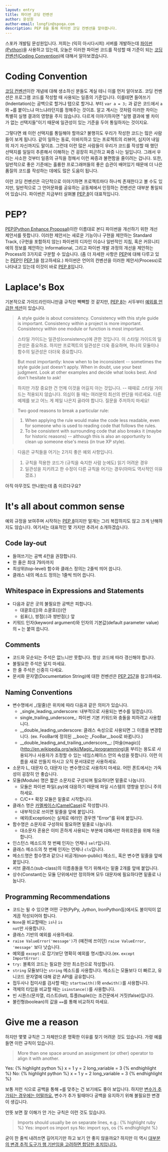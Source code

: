 ```yaml
---
layout: entry
title: 파이썬 코딩 컨벤션
author: 문성원
author-email: longfin@spoqa.com
description: PEP 8을 통해 파이썬 코딩 컨벤션을 알아봅니다.
---
```


스포카 개발팀 문성원입니다. 저희는 (익히 아시다시피) 서버를 개발하는데 [파이썬(Python)][Python]을 사용하고 있는데, 오늘은 이러한 파이썬 코드를 작성할 때 기준이 되는 [코딩 컨벤션(Coding Convention)][Coding Convention]에 대해서 알아보겠습니다.

# Coding Convention

[코딩 컨벤션][Coding Convention]이란 개념에 대해 생소하신 분들도 계실 테니 이를 먼저 알아보죠. 코딩 컨벤션은 프로그램 코드를 작성할 때 사용되는 일종의 기준입니다. 이를테면 들여쓰기(Indentation)는 공백으로 할거냐 탭으로 할거냐. 부터 <code>var a = 3;</code> 과 같은 코드에서 <code>a</code>와 <code>=</code>를 붙이느냐 마느냐라던지를 정해주는 것이죠. 알고 계시는 것처럼 이러한 차이는 특별히 실행 결과의 영향을 주지 않습니다. 다르게 이야기하자면 "실행 결과에 별 차이가 없는 선택지들"이기 때문에 일관성이 있는 기준을 두어 통일하자는 것이지요.

그렇다면 왜 이런 선택지를 통일해야 할까요? 불행히도 우리가 작성한 코드는 많은 사람들이 보게 됩니다. 같이 일하는 동료, 이바지하고 있는 프로젝트의 리뷰어, 심지어 내일의 자기 자신까지도 말이죠. 그런데 이런 많은 사람들이 우리가 코드를 작성할 때 했던 선택지를 일일이 추론해서 이해하는 건 굉장히 피곤하고 짜증 나는 일입니다. 그래서 우리는 사소한 것부터 일종의 규칙을 정해서 이런 짜증과 불편함을 줄이려는 겁니다. 또한, 일반적으로 좋은 기준에는 훌륭한 프로그래머들의 좋은 습관이 배어있기 때문에 더 나은 품질의 코드를 작성하는 데에도 많은 도움이 됩니다. 

이런 코딩 컨벤션은 극단적으로 이야기하면 프로젝트마다 하나씩 존재한다고 볼 수도 있지만, 일반적으로 그 언어문화를 공유하는 공동체에서 인정하는 컨벤션은 대부분 통일되어 있습니다. 파이썬은 지금부터 살펴볼 [PEP 8]이 대표적입니다.

# PEP?

[PEP(Python Enhance Proposal)][PEP]이란 이름대로 본디 파이썬을 개선하기 위한 개선 제안서를 뜻합니다. 이러한 제안서는 새로운 기능이나 구현을 제안하는 Standard Track, (구현을 포함하지 않는) 파이썬의 디자인 이슈나 일반적인 지침, 혹은 커뮤니티에의 정보를 제안하는 Informational, 그리고 파이썬 개발 과정의 개선을 제안하는 Process의 3가지로 구분할 수 있습니다. (좀 더 자세한 사항은 [PEP]에 대해 다루고 있는 [PEP]인 [PEP 1](http://www.python.org/dev/peps/pep-0001)을 참고하세요.) 파이썬은 언어의 컨벤션을 이러한 제안서(Process)로 나타내고 있는데 이것이 바로 [PEP 8]입니다.

# Laplace's Box

기본적으로 가이드라인이니만큼 규칙만 빽빽할 것 같지만, [PEP 8]는 서두부터 [예외를 언급한 섹션](http://www.python.org/dev/peps/pep-0008/#a-foolish-consistency-is-the-hobgoblin-of-little-minds)이 있습니다.

> A style guide is about consistency. Consistency with this style guide is important. Consistency within a project is more important. Consistency within one module or function is most important.

> 스타일 가이드는 일관성(consistency)에 관한 것입니다. 이 스타일 가이드의 일관성은 중요하죠. 하지만 프로젝트의 일관성은 더욱 중요하며, 하나의 모듈이나 함수의 일관성은 더더욱 중요합니다.

> But most importantly: know when to be inconsistent -- sometimes the style guide just doesn't apply. When in doubt, use your best judgment. Look at other examples and decide what looks best. And don't hesitate to ask!

> 하지만 가장 중요한 건 언제 이것을 어길지 아는 것입니다. -- 때때로 스타일 가이드는 적용되지 않습니다. 의심이 들 때는 여러분의 최선의 판단을 따르세요. 다른 예제를 보고 어느 게 제일 나은지 골라야 합니다. 질문을 주저하지 마세요!


> Two good reasons to break a particular rule:

> 1. When applying the rule would make the code less readable, even for someone who is used to reading code that follows the rules.
> 2. To be consistent with surrounding code that also breaks it (maybe for historic reasons) -- although this is also an opportunity to clean up someone else's mess (in true XP style).

> 다음은 규칙들을 어기는 2가지 좋은 예외 사항입니다.

> 1. 규칙을 적용한 코드가 (규칙을 숙지한 사람 눈에도) 읽기 어려운 경우
> 2. 일관성을 지키려고 한 수정이 다른 규칙을 어기는 경우(아마도 역사적인 이유겠죠.) 

아직 아무것도 안나왔는데 좀 이르다구요?

# It's all about common sense

예외 규정을 보여주며 시작하는 [PEP 8]이지만 얼개는 그리 복잡하지도 않고 크게 난해하지도 않습니다. 여기서는 대표적인 몇 가지만 추려서 소개하겠습니다.

## Code lay-out

- 들여쓰기는 공백 4칸을 권장합니다.
- 한 줄은 최대 79자까지
- 최상위(top-level) 함수와 클래스 정의는 2줄씩 띄어 씁니다.
- 클래스 내의 메소드 정의는 1줄씩 띄어 씁니다.

## Whitespace in Expressions and Statements

- 다음과 같은 곳의 불필요한 공백은 피합니다.
    - 대괄호([])와 소괄호(())안
    - 쉼표(,), 쌍점(:)과 쌍반점(;) 앞
- 키워드 인자(keyword argument)와 인자의 기본값(default parameter value)의 <code>=</code> 는 붙여 씁니다.
 
## Comments

- 코드와 모순되는 주석은 없느니만 못합니다. 항상 코드에 따라 갱신해야 합니다.
- 불필요한 주석은 달지 마세요.
- 한 줄 주석은 신중히 다세요.
- 문서화 문자열(Documentation String)에 대한 컨벤션은 [PEP 257](http://www.python.org/dev/peps/pep-0257/)을 참고하세요.

## Naming Conventions

- 변수명에서 \_(밑줄)은 위치에 따라 다음과 같은 의미가 있습니다.
    - \_single\_leading\_underscore: 내부적으로 사용되는 변수를 일컫습니다.
    - single\_trailing\_underscore\_: 파이썬 기본 키워드와 충돌을 피하려고 사용합니다.
    - \_\_double\_leading\_underscore: 클래스 속성으로 사용되면 그 이름을 변경합니다. (ex. FooBar에 정의된 \_\_boo는 \_FooBar\_\_boo로 바뀝니다.)
    - \_\_double\_leading\_and_trailing\_underscore\_\_: [마술(magic)](http://en.wikipedia.org/wiki/Magic_(programming)을 부리는 용도로 사용되거나 사용자가 조정할 수 있는 네임스페이스 안의 속성을 뜻합니다. 이런 이름을 새로 만들지 마시고 오직 문서대로만 사용하세요.
- 소문자 L, 대문자 O, 대문자 I는 변수명으로 사용하지 마세요. 어떤 폰트에서는 가독성이 굉장히 안 좋습니다.
- 모듈(Module) 명은 짧은 소문자로 구성되며 필요하다면 밑줄로 나눕니다.
    - 모듈은 파이썬 파일(.py)에 대응하기 때문에 파일 시스템의 영향을 받으니 주의하세요.
    - C/C++ 확장 모듈은 밑줄로 시작합니다.
- 클래스 명은 [카멜케이스(CamelCase)](http://en.wikipedia.org/wiki/CamelCase)로 작성합니다. 
    - 내부적으로 쓰이면 밑줄을 앞에 붙입니다.
    - 예외(Exception)는 실제로 에러인 경우엔 "Error"를 뒤에 붙입니다.
- 함수명은 소문자로 구성하되 필요하면 밑줄로 나눕니다. 
    - 대소문자 혼용은 이미 흔하게 사용되는 부분에 대해서만 하위호환을 위해 허용합니다.
- 인스턴스 메소드의 첫 번째 인자는 언제나 <code>self</code>입니다.
- 클래스 메소드의 첫 번째 인자는 언제나 <code>cls</code>입니다.
- 메소드명은 함수명과 같으나 비공개(non-public) 메소드, 혹은 변수면 밑줄을 앞에 붙입니다.
- 서브 클래스(sub-class)의 이름충돌을 막기 위해서는 밑줄 2개를 앞에 붙입니다.
- 상수(Constant)는 모듈 단위에서만 정의하며 모두 대문자에 필요하다면 밑줄로 나눕니다.

## Programming Recommendations

- 코드는 될 수 있으면 어떤 구현(PyPy, Jython, IronPython등)에서도 불이익이 없게끔 작성되어야 합니다.
- <code>None</code>을 비교할때는 <code>is</code>나 <code>is not</code>만 사용합니다.
- 클래스 기반의 예외를 사용하세요.
- <code>raise ValueError('message')</code>가 (예전에 쓰이던) <code>raise ValueError, 'message'</code> 보다 낫습니다. 
- 예외를 <code>except:</code>로 잡기보단 명확히 예외를 명시합니다.(ex. <code>except ImportError:</code>
- <code>try:</code> 블록의 코드는 필요한 것만 최소한으로 작성합니다.
- <code>string</code> 모듈보다는 <code>string</code> 메소드를 사용합니다. 메소드는 모듈보다 더 빠르고, 유니코드 문자열에 대해 같은 API를 공유합니다.
- 접두사나 접미사를 검사할 때는 <code>startswith()</code>와 <code>endwith()</code>를 사용합니다.
- 객체의 타입을 비교할 때는 <code>isinstance()</code>를 사용합니다.
- 빈 시퀀스(문자열, 리스트(list), 튜플(tuple))는 조건문에서 거짓(false)입니다.
- 불린형(boolean)의 값을 <code>==</code>를 통해 비교하지 마세요.

# Give me a reason

하지만 몇몇 규칙은 그 자체만으론 명확한 이유를 찾기 어려운 것도 있습니다. 가령 예를 들면 이런 규칙이 있습니다.

> More than one space around an assignment (or other) operator to align it with another.

Yes:
<quote>
{% highlight python %}
x = 1
y = 2
long_variable = 3
{% endhighlight %}
</quote>
No:
{% highlight python %}
x             = 1
y             = 2
long_variable = 3
{% endhighlight %}

보통 저런 식으로 공백을 통해 <code>=</code>를 맞추는 건 보기에도 좋아 보입니다. 하지만 [변수가 추가되는 경우에는 어떨까요.](http://blog.dahlia.kr/post/18035893350) 변수가 추가 될때마다 공백을 유지하기 위해 불필요한 변경이 생깁니다.

언뜻 보면 잘 이해가 안 가는 규칙은 이런 것도 있습니다.

> Imports should usually be on separate lines, e.g.:
{% highlight ruby %}
Yes: import os
     import sys
No:  import sys, os
{% endhighlight %}

굳이 한 줄씩 내려쓰면 길어지기만 하고 보기 안 좋지 않을까요? 하지만 이 역시 [대부분의 변경 추적 도구가 행 기반임을 고려하면 합당한 조치입니다.](http://stackoverflow.com/questions/9125169/why-pep8-states-imports-should-usually-be-on-separate-lines)

  [Python]: http://www.python.org/
  [PEP]: http://www.python.org/dev/peps/
  [PEP 8]: http://www.python.org/dev/peps/pep-0008/
  [Coding Convention]: http://en.wikipedia.org/wiki/Coding_conventions

